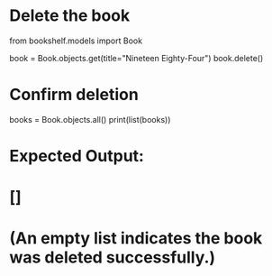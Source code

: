 # Delete the book
from bookshelf.models import Book


book = Book.objects.get(title="Nineteen Eighty-Four")
book.delete()

# Confirm deletion
books = Book.objects.all()
print(list(books))

# Expected Output:
# []
# (An empty list indicates the book was deleted successfully.)
